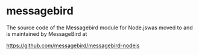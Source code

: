 messagebird
===========

The source code of the Messagebird module for Node.jswas moved to and is maintained by MessageBird at

<https://github.com/messagebird/messagebird-nodejs>
